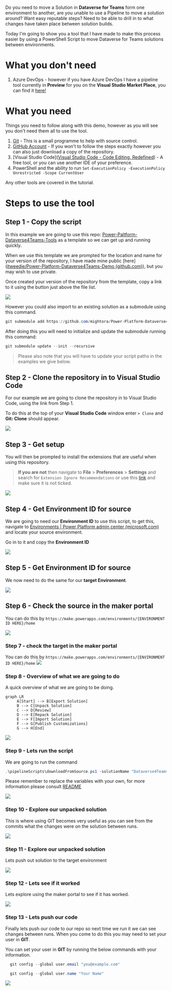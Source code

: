 Do you need to move a Solution in **Dataverse for Teams** form one environment to another, are you unable to use a Pipeline to move a solution around? Want easy reputable steps? Need to be able to drill in to what changes have taken place between solution builds. 

Today I'm going to show you a tool that I have made to make this process easier by using a PowerShell Script to move Dataverse for Teams solutions between environments. 

# What you don't need
1. Azure DevOps - however if you have Azure DevOps I have a pipeline tool currently in **Preview** for you on the **Visual Studio Market Place**, you can find it [here!](https://marketplace.visualstudio.com/items?itemName=mightoraio.mightora-power-platform-devOps-extension)

# What you need
Things you need to follow along with this demo, however as you will see you don't need them all to use the tool. 

1. [Git](https://git-scm.com/downloads) - This is a small programme to help with source control.
2. [GitHub Account](https://github.com/) - If you won't to follow the steps exactly however you can also just download a copy of the repository. 
3. [Visual Studio Code]([Visual Studio Code - Code Editing. Redefined](https://code.visualstudio.com/)) - A free tool, or you can use another IDE of your preference. 
5. PowerShell and the ability to run `Set-ExecutionPolicy -ExecutionPolicy Unrestricted -Scope CurrentUser`

Any other tools are covered in the tutorial. 

# Steps to use the tool
## Step 1 - Copy the script

In this example we are going to use this repo: [Power-Paltform-Dataverse4Teams-Tools](https://github.com/mightora/Power-Paltform-Dataverse4Teams-Tools) 
as a template so we can get up and running quickly. 

When we use this template we are prompted for the location and name for your version of the repository, I have made mine public [here]([itweedie/Power-Platform-Dataverse4Teams-Demo (github.com)](https://github.com/itweedie/Power-Platform-Dataverse4Teams-Demo)), but you may wish to use private. 


Once created your version of the repository from the template, copy a link to it using the button just above the file list. 

![](vmconnect_wlnLwNJmoZ.gif)

However you could also import to an existing solution as a submodule using this command. 
```powershell
git submodule add https://github.com/mightora/Power-Platform-Dataverse4Teams-Tools.git scripts/dataverse4Teams
```
After doing this you will need to initialize and update the submodule running this command:
```powershell
git submodule update --init --recursive
```

> Please also note that you will have to update your script paths in the examples we give below.

## Step 2 - Clone the repository in to Visual Studio Code
For our example we are going to clone the repository in to Visual Studio Code, using the link from Step 1. 

To do this at the top of your **Visual Studio Code** window enter `> Clone` and **Git: Clone** should appear. 

![](vmconnect_tnGx5Z0f2n.gif)

## Step 3 - Get setup 
You will then be prompted to install the extensions that are useful when using this repository.   

> **If you are not** then navigate to **File** >  **Preferences** > **Settings** and search for `Extension Ignore Recommendations`  or use this [link](vscode://settings/extensions.ignoreRecommendations) and make sure it is not ticked. 

![](vmconnect_0w0ZNJe8ul.gif)

## Step 4 - Get Environment ID for source

We are going to need our **Environment ID** to use this script, to get this, navigate to [Environments | Power Platform admin center (microsoft.com)](https://admin.powerplatform.microsoft.com/environments) and locate your source environment. 

Go in to it and copy the **Environment ID**

![](vmconnect_wmEVAXE8S3.gif)

## Step 5 - Get Environment ID for source

We now need to do the same for our **target Environment**.

![](vmconnect_NlOKjpNlq3.gif)

## Step 6 - Check the source in the maker portal

You can do this by `https://make.powerapps.com/environments/{ENVIRONMENT ID HERE}/home`

![](vmconnect_jc6Aofcva6.gif)

### Step 7 - check the target in the maker portal

You can do this by `https://make.powerapps.com/environments/{ENVIRONMENT ID HERE}/home`
![](vmconnect_wwC5dSPbNy.gif)

### Step 8 - Overview of what we are going to do

A quick overview of what we are going to be doing.

```mermaid
graph LR
     A[Start] --> B[Export Solution]     
     B --> C[Unpack Solution]     
     C --> D[Review]     
     D --> E[Repack Solution]     
     E --> F[Import Solution]     
     F --> G[Publish Customizations]     
     G --> H[End]
```

![](vmconnect_j1SBE80ms2.gif)

### Step 9 - Lets run the script
We are going to run the command 
```powershell
.\pipelineScripts\downloadFromSource.ps1 -solutionName "Dataverse4TeamsDemo" -exportDirectory ".\demo\dataverse4TeamsDemo" -sourceEnv "1838fca4-6258-e6b8-a710-60838df81aa3" -unpackDirectory ".\demo\dataverse4TeamsDemo\unpacked"
```

Please remember to replace the variables with your own, for more information please consult [README](https://github.com/mightora/Power-Paltform-Dataverse4Teams-Tools/blob/main/README.md)

![](vmconnect_0yaaqi7RKy.gif)

### Step 10 - Explore our unpacked solution

This is where using GIT becomes very useful as you can see from the commits what the changes were on the solution between runs.

![](vmconnect_divOPE2jkP.gif)

### Step 11 - Explore our unpacked solution

Lets push out solution to the target environment

![](vmconnect_EbfBAo66X4.gif)

### Step 12 - Lets see if it worked

Lets explore using the maker portal to see if it has worked. 

![](vmconnect_M8yKgHnocP.gif)

### Step 13 - Lets push our code

Finally lets push our code to our repo so next time we run it we can see changes between runs. When you come to do this you may need to set your user in **GIT**.

You can set your user in **GIT** by running the below commands with your information. 

```powershell
  git config --global user.email "you@example.com"

  git config --global user.name "Your Name"
```

![](vmconnect_SBCk2QS9Tv.gif)
